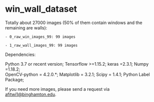 # win_wall_dataset
Totally about 27000 images (50% of them contain windows and the remaining are walls):  

    - 0_raw_win_images_99: 99 images
    
    - 1_raw_wall_images_99: 99 images
    
Dependencies:

  Python 3.7 or recent version; 
  Tensorflow >=1.15.2; 
  keras =2.3.1; 
  Numpy =1.18.2;  
  OpenCV-python = 4.2.0.*; 
  Matplotlib = 3.2.1; 
  Scipy = 1.4.1; 
  Python Label Package;
  
If you need more images, please send a request via afitwi1@binghamton.edu.
